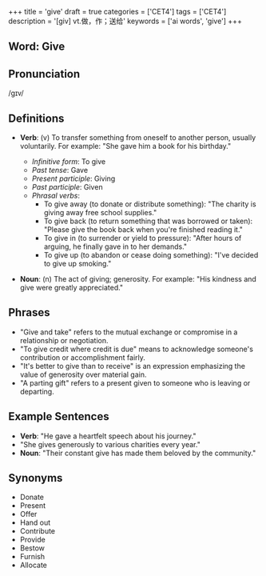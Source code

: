 +++
title = 'give'
draft = true
categories = ['CET4']
tags = ['CET4']
description = '[giv] vt.做，作；送给'
keywords = ['ai words', 'give']
+++

## Word: Give

## Pronunciation
/ɡɪv/

## Definitions
- **Verb**: (v) To transfer something from oneself to another person, usually voluntarily. For example: "She gave him a book for his birthday."
  - _Infinitive form_: To give
  - _Past tense_: Gave
  - _Present participle_: Giving
  - _Past participle_: Given
  - _Phrasal verbs_:
    - To give away (to donate or distribute something): "The charity is giving away free school supplies."
    - To give back (to return something that was borrowed or taken): "Please give the book back when you're finished reading it."
    - To give in (to surrender or yield to pressure): "After hours of arguing, he finally gave in to her demands."
    - To give up (to abandon or cease doing something): "I've decided to give up smoking."

- **Noun**: (n) The act of giving; generosity. For example: "His kindness and give were greatly appreciated."

## Phrases
- "Give and take" refers to the mutual exchange or compromise in a relationship or negotiation.
- "To give credit where credit is due" means to acknowledge someone's contribution or accomplishment fairly.
- "It's better to give than to receive" is an expression emphasizing the value of generosity over material gain.
- "A parting gift" refers to a present given to someone who is leaving or departing.

## Example Sentences
- **Verb**: "He gave a heartfelt speech about his journey."
- "She gives generously to various charities every year."
- **Noun**: "Their constant give has made them beloved by the community."

## Synonyms
- Donate
- Present
- Offer
- Hand out
- Contribute
- Provide
- Bestow
- Furnish
- Allocate
